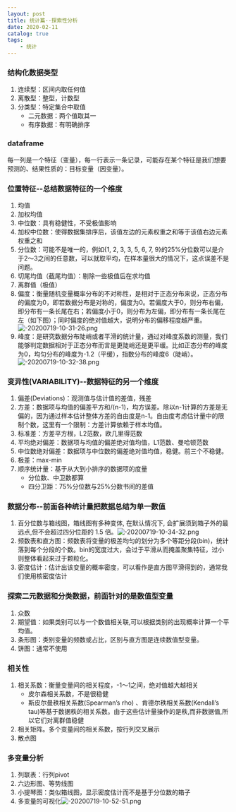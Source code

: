 ```yaml
---
layout: post
title: 统计篇--探索性分析
date: 2020-02-11
catalog: true
tags:
    - 统计
---
```


### 结构化数据类型
1. 连续型：区间内取任何值
2. 离散型：整型，计数型
3. 分类型：特定集合中取值
    - 二元数据：两个值取其一
    - 有序数据：有明确排序

### dataframe
每一列是一个特征（变量），每一行表示一条记录，可能存在某个特征是我们想要预测的、结果性质的：目标变量（因变量）。

### 位置特征--总结数据特征的一个维度
1. 均值
1. 加权均值
1. 中位数：具有稳健性，不受极值影响
1. 加权中位数：使得数据集排序后，该值左边的元素权重之和等于该值右边元素权重之和
1. 分位数：可能不是唯一的，例如{1, 2, 3, 3, 5, 6, 7, 9}的25%分位数可以是介于2～3之间的任意数，可以就取平均，在样本量很大的情况下，这点误差不是问题。
1. 切尾均值（截尾均值）：剔除一些极值后在求均值
1. 离群值（极值）
1. 偏度：衡量随机变量概率分布的不对称性，是相对于正态分布来说，正态分布的偏度为0，即若数据分布是对称的，偏度为0。若偏度大于0，则分布右偏，即分布有一条长尾在右；若偏度小于0，则分布为左偏，即分布有一条长尾在左（如下图）；同时偏度的绝对值越大，说明分布的偏移程度越严重。![-20200719-10-31-26.png](https://blog-data.oss-cn-beijing.aliyuncs.com/img/-20200719-10-31-26.png)
1. 峰度：是研究数据分布陡峭或者平滑的统计量，通过对峰度系数的测量，我们能够判定数据相对于正态分布而言是更陡峭还是更平缓。比如正态分布的峰度为0，均匀分布的峰度为-1.2（平缓），指数分布的峰度6（陡峭）。![-20200719-10-32-38.png](https://blog-data.oss-cn-beijing.aliyuncs.com/img/-20200719-10-32-38.png)

### 变异性(VARIABILITY)--数据特征的另一个维度
1. 偏差(Deviations)：观测值与估计值的差值，残差
1. 方差：数据项与均值的偏差平方和/(n-1)，均方误差。除以n-1计算的方差是无偏的，因为通过样本估计整体方差的自由度是n-1。自由度考虑估计量中的限制个数，这里有一个限制：方差计算依赖于样本均值。
1. 标准差：方差平方根，L2范数，欧几里得范数
1. 平均绝对偏差：数据项与均值的偏差绝对值均值，L1范数、曼哈顿范数
1. 中位数绝对偏差：数据项与中位数的偏差绝对值均值，稳健。前三个不稳健。
1. 极差：max-min
1. 顺序统计量：基于从大到小排序的数据项的度量
    - 分位数、中卫数都算
    - 四分卫距：75%分位数与25%分数书间的差值

### 数据分布--前面各种统计量把数据总结为单一数值
1. 百分位数与箱线图，箱线图有多种变体, 在默认情况下, 会扩展须到箱子外的最远点,但不会超过四分位距的 1.5 倍。![-20200719-10-34-32.png](https://blog-data.oss-cn-beijing.aliyuncs.com/img/-20200719-10-34-32.png)
1. 频数表和直方图：频数表将变量的极差均匀的划分为多个等距分段(bin)，统计落到每个分段的个数。bin的宽度过大，会过于平滑从而掩盖聚集特征，过小则整体看起来过于颗粒化。
1. 密度估计：估计出该变量的概率密度，可以看作是直方图平滑得到的，通常我们使用核密度估计

### 探索二元数据和分类数据，前面针对的是数值型变量
1. 众数
2. 期望值：如果类别可以与一个数值相关联,可以根据类别的出现概率计算一个平均值。
3. 条形图：类别变量的频数或占比，区别与直方图是连续数值型变量。
4. 饼图：通常不使用

### 相关性
1. 相关系数：衡量变量间的相关程度，-1～1之间，绝对值越大越相关
    - 皮尔森相关系数，不是很稳健
    - 斯皮尔曼秩相关系数(Spearman’s rho) 、肯德尔秩相关系数(Kendall’s tau)等基于数据秩的相关系数。由于这些估计量操作的是秩,而非数据值,所以它们对离群值稳健
2. 相关矩阵。多个变量间的相关系数，按行列交叉展示
3. 散点图

### 多变量分析
1. 列联表：行列pivot
2. 六边形图、等势线图
3. 小提琴图：类似箱线图，显示密度估计而不是基于分位数的箱子
4. 多变量的可视化![-20200719-10-52-51.png](https://blog-data.oss-cn-beijing.aliyuncs.com/img/-20200719-10-52-51.png)

